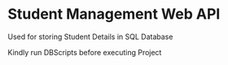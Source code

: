 # Student Management Web API

Used for storing Student Details in SQL Database


Kindly run DBScripts before executing Project
